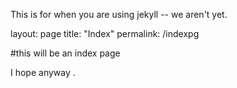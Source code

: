 This is for when you are using jekyll -- we aren't yet. 

layout: page
title: "Index"
permalink: /indexpg


#this will be an index page

I hope anyway . 